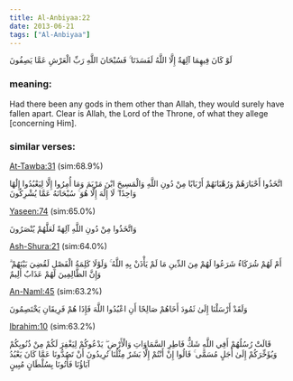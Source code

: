 ```yaml
---
title: Al-Anbiyaa:22
date: 2013-06-21
tags: ["Al-Anbiyaa"]
---
```

لَوْ كَانَ فِيهِمَا آلِهَةٌ إِلَّا اللَّهُ لَفَسَدَتَا ۚ فَسُبْحَانَ اللَّهِ رَبِّ الْعَرْشِ عَمَّا يَصِفُونَ
### meaning: 
Had there been any gods in them other than Allah, they would surely have fallen apart. Clear is Allah, the Lord of the Throne, of what they allege [concerning Him].
### similar verses: 

[At-Tawba:31](/9/31) (sim:68.9%)

اتَّخَذُوا أَحْبَارَهُمْ وَرُهْبَانَهُمْ أَرْبَابًا مِنْ دُونِ اللَّهِ وَالْمَسِيحَ ابْنَ مَرْيَمَ وَمَا أُمِرُوا إِلَّا لِيَعْبُدُوا إِلَٰهًا وَاحِدًا ۖ لَا إِلَٰهَ إِلَّا هُوَ ۚ سُبْحَانَهُ عَمَّا يُشْرِكُونَ

[Yaseen:74](/36/74) (sim:65.0%)

وَاتَّخَذُوا مِنْ دُونِ اللَّهِ آلِهَةً لَعَلَّهُمْ يُنْصَرُونَ

[Ash-Shura:21](/42/21) (sim:64.0%)

أَمْ لَهُمْ شُرَكَاءُ شَرَعُوا لَهُمْ مِنَ الدِّينِ مَا لَمْ يَأْذَنْ بِهِ اللَّهُ ۚ وَلَوْلَا كَلِمَةُ الْفَصْلِ لَقُضِيَ بَيْنَهُمْ ۗ وَإِنَّ الظَّالِمِينَ لَهُمْ عَذَابٌ أَلِيمٌ

[An-Naml:45](/27/45) (sim:63.2%)

وَلَقَدْ أَرْسَلْنَا إِلَىٰ ثَمُودَ أَخَاهُمْ صَالِحًا أَنِ اعْبُدُوا اللَّهَ فَإِذَا هُمْ فَرِيقَانِ يَخْتَصِمُونَ

[Ibrahim:10](/14/10) (sim:63.2%)

قَالَتْ رُسُلُهُمْ أَفِي اللَّهِ شَكٌّ فَاطِرِ السَّمَاوَاتِ وَالْأَرْضِ ۖ يَدْعُوكُمْ لِيَغْفِرَ لَكُمْ مِنْ ذُنُوبِكُمْ وَيُؤَخِّرَكُمْ إِلَىٰ أَجَلٍ مُسَمًّى ۚ قَالُوا إِنْ أَنْتُمْ إِلَّا بَشَرٌ مِثْلُنَا تُرِيدُونَ أَنْ تَصُدُّونَا عَمَّا كَانَ يَعْبُدُ آبَاؤُنَا فَأْتُونَا بِسُلْطَانٍ مُبِينٍ
